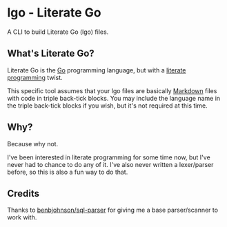 # lgo - Literate Go

A CLI to build Literate Go (lgo) files.

## What's Literate Go?

Literate Go is the [Go](https://golang.org/) programming language, but with a [literate programming](https://en.wikipedia.org/wiki/Literate_programming) twist.

This specific tool assumes that your lgo files are basically [Markdown](https://en.wikipedia.org/wiki/Markdown) files with code in triple back-tick blocks. You may include the language name in the triple back-tick blocks if you wish, but it's not required at this time.

## Why?

Because why not.

I've been interested in literate programming for some time now, but I've never had to chance to do any of it. I've also never written a lexer/parser before, so this is also a fun way to do that.

## Credits

Thanks to [benbjohnson/sql-parser](https://github.com/benbjohnson/sql-parser) for giving me a base parser/scanner to work with.
